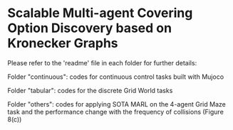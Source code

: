 # Scalable Multi-agent Covering Option Discovery based on Kronecker Graphs

Please refer to the 'readme' file in each folder for further details:  
  
Folder "continuous": codes for continuous control tasks built with Mujoco  
  
Folder "tabular": codes for the discrete Grid World tasks   
  
Folder "others": codes for applying SOTA MARL on the 4-agent Grid Maze task and the performance change with the frequency of collisions (Figure 8(c))
